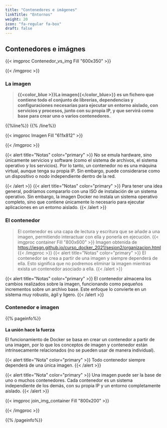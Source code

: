 ```yaml
---
title: "Contenedores e imágenes"
linkTitle: "Entornos"
weight: 20
icon: "fa-regular fa-box"
draft: false    
---
```


## Contenedores e imágnes
{{< imgproc Contenedor_vs_img  Fill "600x350" >}}



{{< /imgproc >}}
### La imagen

> **{{<color_blue >}}La imagen{{</color_blue>}} es un fichero que contiene todo el conjunto de librerías, dependencias y configuraciones necesarias para ejecutar un entorno aislado, con servicios y procesos, junto con su propia IP, y que servirá como base para crear uno o varios contenedores.**

{{%line%}}  {{% /line%}}
 
{{< imgproc Imagen Fill "611x812" >}}

{{< /imgproc >}}

{{< alert title="Notas" color="primary" >}}
No se emula hardware, sino únicamente servicios y software (como el sistema de archivos, el sistema operativo y los servicios). Por lo tanto, un contenedor no es una máquina virtual, aunque tenga su propia IP. Sin embargo, puede considerarse como un dispositivo o nodo independiente dentro de la red.

{{< /alert >}}
{{< alert title="Notas" color="primary" >}}
Para tener una idea general, podríamos compararlo con una ISO de instalación de un sistema operativo. Sin embargo, la imagen Docker no instala un sistema operativo completo, sino que contiene únicamente lo necesario para ejecutar aplicaciones en un entorno aislado.
{{< /alert >}}
### El contenedor

> El contenedor es una capa de lectura y escritura que se añade a una imagen, permitiendo interactuar con ella y ponerla en ejecución.
{{< imgproc container Fill "800x600" >}}
Imagen obtenida de https://iesgn.github.io/curso_docker_2021/sesion2/organizacion.html
{{< /imgproc >}}
{{< alert title="Notas" color="primary" >}} El contenedor se crea a partir de una imagen y siempre dependerá de ella. Esto significa que no podremos eliminar la imagen mientras exista un contenedor asociado a ella. {{< /alert >}}

{{< alert title="Notas" color="primary" >}} El contenedor almacena los cambios realizados sobre la imagen, funcionando como pequeños incrementos sobre un archivo base. Este enfoque lo convierte en un sistema muy robusto, ágil y ligero. {{< /alert >}}

### Contenedor e imagen
{{% pageinfo%}}
#### 
**La unión hace la fuerza**   

El funcionamiento de Docker se basa en crear un contenedor a partir de una imagen, por lo que los conceptos de imagen y contenedor están intrínsecamente relacionados (no se pueden usar de manera individual).

{{< alert title="Nota" color="primary" >}} 
Todo contenedor siempre dependerá de una única imagen. {{< /alert >}}

{{< alert title="Nota" color="primary" >}}
Una imagen puede ser la base de uno o muchos contenedores. 
Cada contenedor es un sistema independiente de los demás, con su propia IP y un entorno completamente aislado. {{< /alert >}}

{{< imgproc join_img_container Fill "800x200" >}}

{{< /imgproc >}}

{{% /pageinfo%}}
